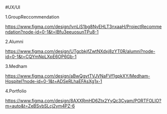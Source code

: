 #UX/UI

1.GroupReccommendation

https://www.figma.com/design/lvnLiS1bg8NyEHLT3nxaaH/ProjectRecommendation?node-id=0-1&t=IBfu3eeuosunTPu8-1

2.Alumni

https://www.figma.com/design/UTgcbkjfZwtNXdxj8zYT0R/alumni?node-id=0-1&t=CQYmNpLXpE6OP6Gb-1

3.Medham

https://www.figma.com/design/aBwQgvtTVJVNaFVf1gpkXY/Medham-Hospitel?node-id=0-1&t=ADSeRLhaEFAsXg1x-1

4.Portfolio

https://www.figma.com/design/8AXXRmHD6Ztx2YyQc3Cyam/PORTFOLIO?m=auto&t=ZeBSvbSLcj2ym4PZ-6
